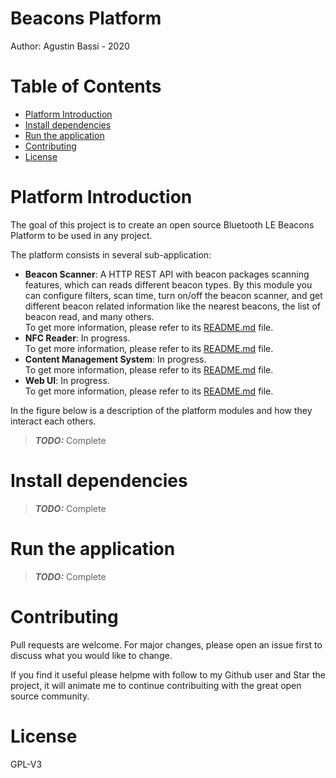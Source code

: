 # Beacons Platform



Author: Agustin Bassi - 2020



# Table of Contents


* [Platform Introduction](#platform-introduction)
* [Install dependencies](#install-dependencies)
* [Run the application](#run-the-application)
* [Contributing](#contributing)
* [License](#license)



# Platform Introduction



The goal of this project is to create an open source Bluetooth LE Beacons Platform to be used in any project.

The platform consists in several sub-application:

* **Beacon Scanner**: A HTTP REST API with beacon packages scanning features, which can reads different beacon types. By this module you can configure filters, scan time, turn on/off the beacon scanner, and get different beacon related information like the nearest beacons, the list of beacon read, and many others.  
To get more information, please refer to its [README.md](./beacons-scanner/README.md) file.
* **NFC Reader**: In progress.  
To get more information, please refer to its [README.md](#) file.
* **Content Management System**: In progress.  
To get more information, please refer to its [README.md](#) file.
* **Web UI**: In progress.  
To get more information, please refer to its [README.md](#) file.

In the figure below is a description of the platform modules and how they interact each others.

> **_TODO:_**  Complete



# Install dependencies



> **_TODO:_**  Complete



# Run the application



> **_TODO:_**  Complete



# Contributing



Pull requests are welcome. For major changes, please open an issue first to discuss what you would like to change.

If you find it useful please helpme with follow to my Github user and Star the project, it will animate me to continue contribuiting with the great open source community.



# License



GPL-V3
